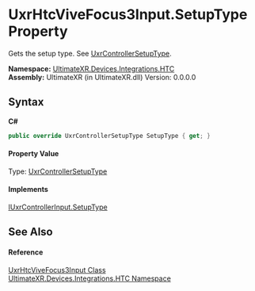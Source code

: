 # UxrHtcViveFocus3Input.SetupType Property 
 

Gets the setup type. See <a href="T_UltimateXR_Devices_UxrControllerSetupType">UxrControllerSetupType</a>.

**Namespace:**&nbsp;<a href="N_UltimateXR_Devices_Integrations_HTC">UltimateXR.Devices.Integrations.HTC</a><br />**Assembly:**&nbsp;UltimateXR (in UltimateXR.dll) Version: 0.0.0.0

## Syntax

**C#**<br />
``` C#
public override UxrControllerSetupType SetupType { get; }
```


#### Property Value
Type: <a href="T_UltimateXR_Devices_UxrControllerSetupType">UxrControllerSetupType</a>

#### Implements
<a href="P_UltimateXR_Devices_IUxrControllerInput_SetupType">IUxrControllerInput.SetupType</a><br />

## See Also


#### Reference
<a href="T_UltimateXR_Devices_Integrations_HTC_UxrHtcViveFocus3Input">UxrHtcViveFocus3Input Class</a><br /><a href="N_UltimateXR_Devices_Integrations_HTC">UltimateXR.Devices.Integrations.HTC Namespace</a><br />